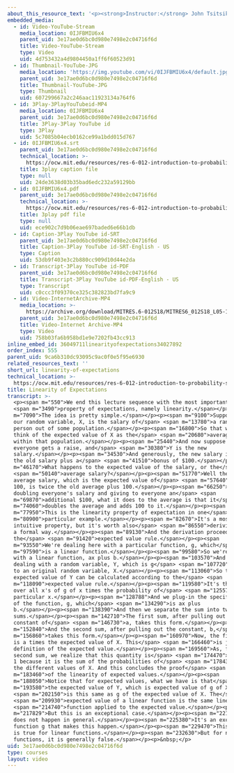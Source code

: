 ```yaml
---
about_this_resource_text: '<p><strong>Instructor:</strong> John Tsitsiklis</p>'
embedded_media:
  - id: Video-YouTube-Stream
    media_location: 0IJFBMIU6x4
    parent_uid: 3e17ae0d6bc0d980e7498e2c04716f6d
    title: Video-YouTube-Stream
    type: Video
    uid: 4d753432a4d9804450a1ff6f60523d91
  - id: Thumbnail-YouTube-JPG
    media_location: 'https://img.youtube.com/vi/0IJFBMIU6x4/default.jpg'
    parent_uid: 3e17ae0d6bc0d980e7498e2c04716f6d
    title: Thumbnail-YouTube-JPG
    type: Thumbnail
    uid: 607299667a2c246aac11923134a764f6
  - id: 3Play-3PlayYouTubeid-MP4
    media_location: 0IJFBMIU6x4
    parent_uid: 3e17ae0d6bc0d980e7498e2c04716f6d
    title: 3Play-3Play YouTube id
    type: 3Play
    uid: 5c7085b04ecb0162ce99a1bdd015d767
  - id: 0IJFBMIU6x4.srt
    parent_uid: 3e17ae0d6bc0d980e7498e2c04716f6d
    technical_location: >-
      https://ocw.mit.edu/resources/res-6-012-introduction-to-probability-spring-2018/part-i-the-fundamentals/linearity-of-expectations/0IJFBMIU6x4.srt
    title: 3play caption file
    type: null
    uid: 24de3638d03b35bad6edc232a59129bb
  - id: 0IJFBMIU6x4.pdf
    parent_uid: 3e17ae0d6bc0d980e7498e2c04716f6d
    technical_location: >-
      https://ocw.mit.edu/resources/res-6-012-introduction-to-probability-spring-2018/part-i-the-fundamentals/linearity-of-expectations/0IJFBMIU6x4.pdf
    title: 3play pdf file
    type: null
    uid: ece902c7d9b06eae697baded6e66b1db
  - id: Caption-3Play YouTube id-SRT
    parent_uid: 3e17ae0d6bc0d980e7498e2c04716f6d
    title: Caption-3Play YouTube id-SRT-English - US
    type: Caption
    uid: 53db9f403e3c2b880cc909d10d44e2da
  - id: Transcript-3Play YouTube id-PDF
    parent_uid: 3e17ae0d6bc0d980e7498e2c04716f6d
    title: Transcript-3Play YouTube id-PDF-English - US
    type: Transcript
    uid: c0ccc3f09370ce325c382823bd7fa9c9
  - id: Video-InternetArchive-MP4
    media_location: >-
      https://archive.org/download/MITRES.6-012S18/MITRES6_012S18_L05-11_300k.mp4
    parent_uid: 3e17ae0d6bc0d980e7498e2c04716f6d
    title: Video-Internet Archive-MP4
    type: Video
    uid: 758b03fa6b958bd1e9e7202fb43cc913
inline_embed_id: 36049711linearityofexpectations34027892
order_index: 555
parent_uid: 9ca6b310dc93095c9ac0f0e5f95e6930
related_resources_text: ''
short_url: linearity-of-expectations
technical_location: >-
  https://ocw.mit.edu/resources/res-6-012-introduction-to-probability-spring-2018/part-i-the-fundamentals/linearity-of-expectations
title: Linearity of Expectations
transcript: >-
  <p><span m="550">We end this lecture sequence with the most important</span>
  <span m="3490">property of expectations, namely linearity.</span></p><p><span
  m="7090">The idea is pretty simple.</span></p><p><span m="9100">Suppose that
  our random variable, X, is the salary of</span> <span m="13780">a random
  person out of some population.</span></p><p><span m="16800">So that we can
  think of the expected value of X as the</span> <span m="20680">average salary
  within that population.</span></p><p><span m="25440">And now suppose that
  everyone gets a raise, and</span> <span m="30380">Y is the new
  salary.</span></p><p><span m="34530">And generously, the new salary is twice
  the old salary plus a</span> <span m="41510">bonus of $100.</span></p><p><span
  m="46170">What happens to the expected value of the salary, or the</span>
  <span m="50140">average salary?</span></p><p><span m="51770">Well the new
  average salary, which is the expected value of</span> <span m="57640">2X plus
  100, is twice the old average plus 100.</span></p><p><span m="66250">So
  doubling everyone's salary and giving to everyone an</span> <span
  m="69870">additional $100, what it does to the average is that it</span> <span
  m="74060">doubles the average and adds 100 to it.</span></p><p><span
  m="77950">This is the linearity property of expectation in one</span> <span
  m="80900">particular example.</span></p><p><span m="82670">It's a most
  intuitive property, but it's worth also</span> <span m="86550">deriving it in
  a formal way.</span></p><p><span m="89130">And the derivation proceeds through
  the</span> <span m="91420">expected value rule.</span></p><p><span
  m="93550">We're dealing here with a particular function, g, which</span> <span
  m="97590">is a linear function.</span></p><p><span m="99580">So we're dealing
  with a linear function, ax plus b.</span></p><p><span m="103570">And we're
  dealing with a random variable, Y, which is g</span> <span m="107720">applied
  to an original random variable, X.</span></p><p><span m="113060">So the
  expected value of Y can be calculated according to the</span> <span
  m="118090">expected value rule.</span></p><p><span m="119580">It's the sum
  over all x's of g of x times the probability of</span> <span m="125570">that
  particular x.</span></p><p><span m="128788">And we plug-in the specific form
  of the function, g, which</span> <span m="134290">is ax plus
  b.</span></p><p><span m="138390">And then we separate the sum into two
  sums.</span></p><p><span m="142710">The first sum, after pulling out a
  constant of</span> <span m="146730">a, takes this form.</span></p><p><span
  m="152840">And the second sum, after pulling out the constant, b,</span> <span
  m="156860">takes this form.</span></p><p><span m="160970">Now, the first sum
  is a times the expected value of X. This</span> <span m="166460">is just the
  definition of the expected value.</span></p><p><span m="169560">As, for the
  second sum, we realize that this quantity is</span> <span m="174470">equal to
  1 because it is the sum of the probabilities of</span> <span m="178430">all
  the different values of X. And this concludes the proof</span> <span
  m="183460">of the linearity of expected values.</span></p><p><span
  m="188050">Notice that for expected values, what we have is that</span> <span
  m="193580">the expected value of Y, which is expected value of g of X,</span>
  <span m="202150">is this same as g of the expected value of X. The</span>
  <span m="209930">expected value of a linear function is the same linear</span>
  <span m="214740">function applied to the expected value.</span></p><p><span
  m="217829">But this is an exceptional case.</span></p><p><span m="221180">This
  does not happen in general.</span></p><p><span m="225380">It's an exceptional
  function g that makes this happen.</span></p><p><span m="229470">This property
  is true for linear functions.</span></p><p><span m="232630">But for non-linear
  functions, it is generally false.</span></p><p>&nbsp;</p>
uid: 3e17ae0d6bc0d980e7498e2c04716f6d
type: courses
layout: video
---
```

